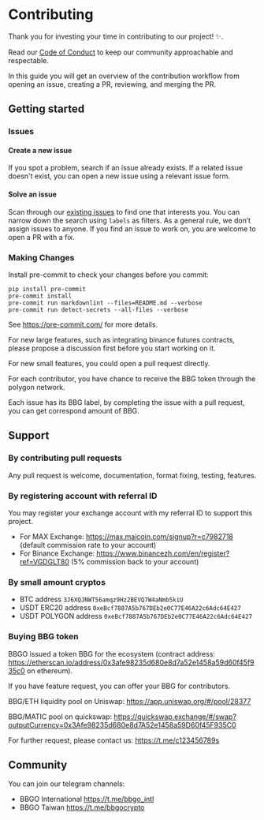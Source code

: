 # Contributing

Thank you for investing your time in contributing to our project! :sparkles:. 

Read our [Code of Conduct](./CODE_OF_CONDUCT.md) to keep our community approachable and respectable.

In this guide you will get an overview of the contribution workflow from opening an issue, creating a PR, reviewing, and merging the PR.

## Getting started

### Issues

#### Create a new issue

If you spot a problem, search if an issue already exists. If a related issue doesn't exist, you can open a new issue using a relevant issue form.

#### Solve an issue

Scan through our [existing issues](https://github.com/c9s/bbgo/issues) to find one that interests you.
You can narrow down the search using `labels` as filters. As a general rule, we don’t assign issues to anyone.
If you find an issue to work on, you are welcome to open a PR with a fix.

### Making Changes

Install pre-commit to check your changes before you commit:

    pip install pre-commit
    pre-commit install
    pre-commit run markdownlint --files=README.md --verbose
    pre-commit run detect-secrets --all-files --verbose

See <https://pre-commit.com/> for more details.

For new large features, such as integrating binance futures contracts, please propose a discussion first before you start working on it.

For new small features, you could open a pull request directly.

For each contributor, you have chance to receive the BBG token through the polygon network.

Each issue has its BBG label, by completing the issue with a pull request, you can get correspond amount of BBG.

## Support

### By contributing pull requests

Any pull request is welcome, documentation, format fixing, testing, features.

### By registering account with referral ID

You may register your exchange account with my referral ID to support this project.

- For MAX Exchange: <https://max.maicoin.com/signup?r=c7982718> (default commission rate to your account)
- For Binance Exchange: <https://www.binancezh.com/en/register?ref=VGDGLT80> (5% commission back to your account)

### By small amount cryptos

- BTC address `3J6XQJNWT56amqz9Hz2BEVQ7W4aNmb5kiU`
- USDT ERC20 address `0xeBcf7887A5b767DEb2e0C77E46A22c6Adc64E427`
- USDT POLYGON address `0xeBcf7887A5b767DEb2e0C77E46A22c6Adc64E427`

### Buying BBG token

BBGO issued a token BBG for the ecosystem (contract
address: <https://etherscan.io/address/0x3afe98235d680e8d7a52e1458a59d60f45f935c0> on ethereum).

If you have feature request, you can offer your BBG for contributors.

BBG/ETH liquidity pool on Uniswap: <https://app.uniswap.org/#/pool/28377>

BBG/MATIC pool on quickswap: https://quickswap.exchange/#/swap?outputCurrency=0x3Afe98235d680e8d7A52e1458a59D60f45F935C0

For further request, please contact us: <https://t.me/c123456789s>

## Community

You can join our telegram channels:

- BBGO International <https://t.me/bbgo_intl>
- BBGO Taiwan <https://t.me/bbgocrypto>

